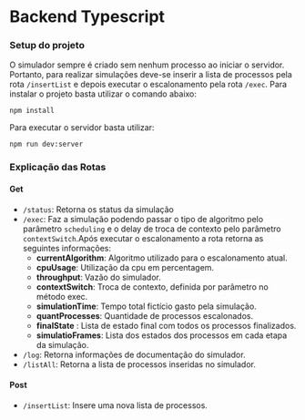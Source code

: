 # Backend Typescript
### Setup do projeto
O simulador sempre é criado sem nenhum processo ao iniciar o servidor. Portanto, para realizar simulações deve-se inserir a lista de processos pela rota ``/insertList`` e depois executar o escalonamento pela rota ``/exec``.
Para instalar o projeto basta utilizar o comando abaixo:
```
npm install
```

Para executar o servidor basta utilizar:
```
npm run dev:server
```
### Explicação das Rotas
#### Get
 - ``/status``: Retorna os status da simulação
 - ``/exec``: Faz a simulação podendo passar o tipo de algoritmo pelo parâmetro ``scheduling`` e o delay de troca de contexto pelo parâmetro ``contextSwitch``.Após executar o escalonamento a rota retorna as seguintes informações:
    - **currentAlgorithm**: Algoritmo utilizado para o escalonamento atual.
    - **cpuUsage**: Utilização da cpu em percentagem.
    - **throughput**: Vazão do simulador.
    - **contextSwitch**: Troca de contexto, definida por parâmetro no método exec.
    - **simulationTime**: Tempo total fictício gasto pela simulação.
    - **quantProcesses**: Quantidade de processos escalonados.
    - **finalState** : Lista de estado final com todos os processos finalizados.   
    - **simulatioFrames**:  Lista dos estados dos processos em cada etapa da simulação.
 - ``/log``: Retorna informações de documentação do simulador.
 - ``/listAll``: Retorna a lista de processos inseridas no simulador.
 #### Post
 - ``/insertList``: Insere uma nova lista de processos.

